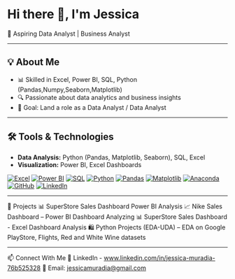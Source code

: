 # Hi there 👋, I'm Jessica

🚀 Aspiring Data Analyst | Business Analyst

---

## 💡 About Me
- 📊 Skilled in Excel, Power BI, SQL, Python (Pandas,Numpy,Seaborn,Matplotlib)
- 🔍 Passionate about data analytics and business insights
- 🎯 Goal: Land a role as a Data Analyst / Data Analyst

---

## 🛠 Tools & Technologies
- **Data Analysis:** Python (Pandas, Matplotlib, Seaborn), SQL, Excel
- **Visualization:** Power BI, Excel Dashboards

[![Excel](https://img.shields.io/badge/Excel-007236?style=for-the-badge&logo=microsoft-excel&logoColor=white)](https://www.microsoft.com/en-us/microsoft-365/excel)
[![Power BI](https://img.shields.io/badge/Power%20BI-F2C811?style=for-the-badge&logo=power-bi&logoColor=black)](https://powerbi.microsoft.com/)
[![SQL](https://img.shields.io/badge/SQL-4479A1?style=for-the-badge&logo=mysql&logoColor=white)](https://www.mysql.com/)
[![Python](https://img.shields.io/badge/Python-3776AB?style=for-the-badge&logo=python&logoColor=white)](https://www.python.org/)
[![Pandas](https://img.shields.io/badge/Pandas-150458?style=for-the-badge&logo=pandas&logoColor=white)](https://pandas.pydata.org/)
[![Matplotlib](https://img.shields.io/badge/Matplotlib-11557C?style=for-the-badge&logo=matplotlib&logoColor=white)](https://matplotlib.org/)
[![Anaconda](https://img.shields.io/badge/Anaconda-44A833?style=for-the-badge&logo=anaconda&logoColor=white)](https://www.anaconda.com/)
[![GitHub](https://img.shields.io/badge/GitHub-181717?style=for-the-badge&logo=github&logoColor=white)](https://github.com/)
[![LinkedIn](https://img.shields.io/badge/LinkedIn-0A66C2?style=for-the-badge&logo=linkedin&logoColor=white)](https://www.linkedin.com/)

---

📂 Projects
📊 SuperStore Sales Dashboard Power BI Analysis
📈 Nike Sales Dashboard – Power BI Dashboard Analyzing 
📊 SuperStore Sales Dashboard - Excel Dashboard Analysis 
🛍️ Python Projects (EDA-UDA) – EDA on Google PlayStore, Flights, Red and White Wine datasets

---

📫 Connect With Me
💼 LinkedIn - www.linkedin.com/in/jessica-muradia-76b525328
📧 Email: jessicamuradia@gmail.com
